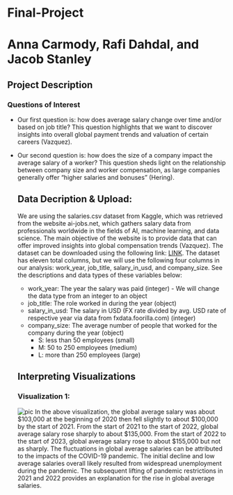 # Final-Project
# Anna Carmody, Rafi Dahdal, and Jacob Stanley

## Project Description
### Questions of Interest
- Our first question is: how does average salary change over time and/or based on job title? This question highlights that we want to discover insights into overall global payment trends and valuation of certain careers (Vazquez). 
- Our second question is: how does the size of a company impact the average salary of a worker? This question sheds light on the relationship between company size and worker compensation, as large companies generally offer “higher salaries and bonuses” (Hering).

  ## Data Decription & Upload:
  We are using the salaries.csv dataset from Kaggle, which was retrieved from the website ai-jobs.net, which gathers salary data from professionals worldwide in the fields of AI, machine learning, and data science.
  The main objective of the website is to provide data that can offer improved insights into global compensation trends (Vazquez). 
  The dataset can be downloaded using the following link: [LINK](https://www.kaggle.com/datasets/lorenzovzquez/data-jobs-salaries). 
  The dataset has eleven total columns, but we will use the following four columns in our analysis: work_year, job_title, salary_in_usd, and company_size. See the descriptions and data types of these variables below:
  - work_year: The year the salary was paid (integer) - We will change the data type from an integer to an object
  - job_title: The role worked in during the year (object)
  - salary_in_usd: The salary in USD (FX rate divided by avg. USD rate of respective year via data from fxdata.foorilla.com) (integer)
  - company_size: The average number of people that worked for the company during the year (object)
      - S: less than 50 employees (small)
      - M: 50 to 250 employees (medium)
      - L: more than 250 employees (large)
  ## Interpreting Visualizations
  ### Visualization 1:
  ![pic](https://github.com/acarmody2/Final-Project/assets/152214854/06aeb519-2cf6-4b89-bab2-1599a955f449)
  In the above visualization, the global average salary was about $103,000 at the beginning of 2020 then fell slightly to about $100,000 by the start of 2021. From the start of 2021 to the start of 2022, global average salary rose sharply to about $135,000. From the start of 2022 to the start of 2023, global average salary rose to about $155,000 but not as sharply. The fluctuations in global average salaries can be attributed to the impacts of the COVID-19 pandemic. The initial decline and low average salaries overall likely resulted from widespread unemployment during the pandemic. The subsequent lifting of pandemic restrictions in 2021 and 2022 provides an explanation for the rise in global average salaries.

